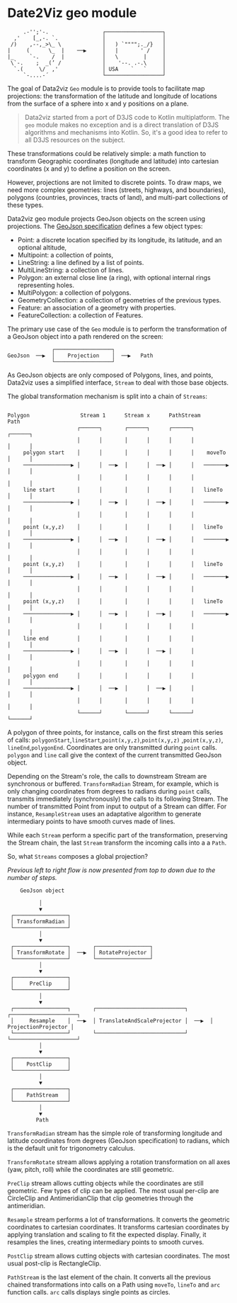 
# Date2Viz geo module

```
     .-'';'-.                 ┌──────────────────┐
  ,'    [_,-. `.              │                  │
 /)    ,--,_>\_ \             │   ) `"""";._/}   │
|     (      \_  |    ──▶     │   |       ' /    │
|_     `-.    /  |            │   \        |     │
 \`-.    ;  _(’ /             │    '--. .-.\     │
  `.(     \/  ,'              │ USA    `   `     │
     `-....-´                 └──────────────────┘

```

The goal of Data2viz `Geo` module is to provide tools to facilitate map projections: 
the transformation of the latitude and longitude of locations from the surface of a
 sphere into x and y positions on a plane.

> Data2viz started from a port of D3JS code to  Kotlin multiplatform. The `geo`
module makes no exception and is a direct translation of D3JS algorithms and
mechanisms into Kotlin. So, it's a good idea to refer to all D3JS resources on
the subject.

These transformations could be relatively simple: a math function to transform 
Geographic coordinates (longitude and latitude) into cartesian coordinates (x and y) 
to define a position on the screen.

However, projections are not limited to discrete points. To draw maps, we need more 
complex geometries: lines (streets, highways, and boundaries), polygons (countries, 
provinces, tracts of land), and multi-part collections of these types.

Data2viz geo module projects GeoJson objects on the screen using projections. The 
[GeoJson specification](https://tools.ietf.org/html/rfc7946) defines a few object types: 
 - Point: a discrete location specified by its longitude, its latitude, and an optional altitude,
- Multipoint: a collection of points,
- LineString: a line defined by a list of points.
- MultiLineString: a collection of lines.
- Polygon: an external close line (a ring), with optional internal rings representing holes.
- MultiPolygon: a collection of polygons.
- GeometryCollection: a collection of geometries of the previous types.
- Feature: an association of a geometry with properties.
- FeatureCollection: a collection of Features.

The primary use case of the `Geo` module is to perform the transformation of a 
GeoJson object into a path rendered on the screen:

```
              ┌──────────────────┐
GeoJson  ──▶  │    Projection    │  ──▶   Path
              └──────────────────┘
```

As GeoJson objects are only composed of Polygons, lines, and points, Data2viz 
uses a simplified interface, `Stream` to deal with those base objects. 
 
 
The global transformation mechanism is split into a chain of `Streams`:


```

Polygon                Stream 1      Stream x      PathStream              Path     
                      ┌──────┐       ┌──────┐      ┌──────┐              ┌──────┐
                      │      │       │      │      │      │              │      │        
     polygon start    │      │       │      │      │      │    moveTo    │      │        
     ───────────────▶ │      │  ──▶  │      │  ──▶ │      │   ───────▶   │      │    
                      │      │       │      │      │      │              │      │    
     line start       │      │       │      │      │      │   lineTo     │      │    
     ───────────────▶ │      │  ──▶  │      │  ──▶ │      │   ───────▶   │      │    
                      │      │       │      │      │      │              │      │    
     point (x,y,z)    │      │       │      │      │      │   lineTo     │      │    
     ───────────────▶ │      │  ──▶  │      │  ──▶ │      │   ───────▶   │      │    
                      │      │       │      │      │      │              │      │    
     point (x,y,z)    │      │       │      │      │      │   lineTo     │      │    
     ───────────────▶ │      │  ──▶  │      │  ──▶ │      │   ───────▶   │      │    
                      │      │       │      │      │      │              │      │    
     point (x,y,z)    │      │       │      │      │      │   lineTo     │      │
     ───────────────▶ │      │  ──▶  │      │  ──▶ │      │   ───────▶   │      │
                      │      │       │      │      │      │              │      │    
     line end         │      │       │      │      │      │              │      │    
     ───────────────▶ │      │  ──▶  │      │  ──▶ │      │              │      │    
                      │      │       │      │      │      │              │      │    
     polygon end      │      │       │      │      │      │              │      │    
     ───────────────▶ │      │  ──▶  │      │  ──▶ │      │              │      │    
                      │      │       │      │      │      │              │      │        
                      └──────┘       └──────┘      └──────┘              └──────┘

```

A polygon of three points, for instance, calls on the first stream this
series of calls: `polygonStart`,`lineStart`,`point(x,y,z)`,`point(x,y,z)`
,`point(x,y,z)`, `lineEnd`,`polygonEnd`. Coordinates are only transmitted
during `point` calls. `polygon` and `line` call give the context of
the current transmitted GeoJson object.

Depending on the Stream's role, the calls to downstream Stream are synchronous
or buffered. `TransformRadian` Stream, for example, which is only changing
coordinates from degrees to radians during `point` calls, transmits immediately
(synchronously) the calls to its following Stream. The number of transmitted Point
from input to output of a Stream can differ. For instance, `ResampleStream` uses an
 adaptative algorithm to generate intermediary points to have smooth curves made of
 lines.


While each `Stream` perform a specific part of the transformation, preserving the
Stream chain, the last `Stream` transform the incoming calls into a a `Path`.

So, what `Streams` composes a global projection?

_Previous left to right flow is now presented from top to down due to the number of steps._

```
    GeoJson object

          │
          ▼
 ┌─────────────────┐
 │ TransformRadian │
 └─────────────────┘
          │
          ▼
 ┌─────────────────┐       ┌─────────────────┐
 │ TransformRotate │  ──▶  │ RotateProjector │
 └─────────────────┘       └─────────────────┘
          │
          ▼
 ┌─────────────────┐
 │     PreClip     │
 └─────────────────┘
          │
          ▼
 ┌─────────────────┐       ┌────────────────────────────┐       ┌─────────────────────┐
 │     Resample    │  ──▶  │ TranslateAndScaleProjector │  ──▶  │ ProjectionProjector │
 └─────────────────┘       └────────────────────────────┘       └─────────────────────┘
          │
          ▼
 ┌─────────────────┐
 │    PostClip     │
 └─────────────────┘
          │
          ▼
 ┌─────────────────┐
 │    PathStream   │
 └─────────────────┘
          │
          ▼
         Path

```

`TransformRadian` stream has the simple role of transforming longitude and latitude
coordinates from degrees (GeoJson specification) to radians, which is the default
unit for trigonometry calculus.

`TransformRotate` stream allows applying a rotation transformation on all axes
(yaw, pitch, roll) while the coordinates are still geometric.

`PreClip` stream allows cutting objects while the coordinates are still
geometric. Few types of clip can be applied. The most usual per-clip are
 CircleClip and AntimeridianClip that clip geometries through the antimeridian.

`Resample` stream performs a lot of transformations. It converts the geometric
coordinates to cartesian coordinates. It transforms cartesian coordinates by
applying translation and scaling to fit the expected display.  Finally, it
resamples the lines, creating intermediary points to smooth curves.

`PostClip` stream allows cutting objects with cartesian coordinates. The most
usual post-clip is RectangleClip.

`PathStream` is the last element of the chain. It converts all the previous
chained transformations into calls on a Path using `moveTo`, `lineTo` and
`arc` function calls. `arc` calls displays single points as circles.